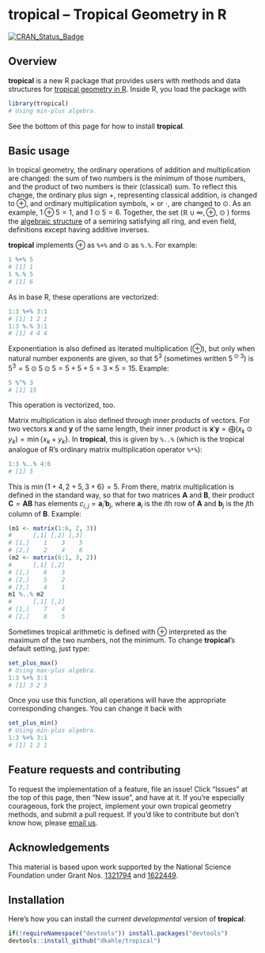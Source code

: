 **tropical** – Tropical Geometry in R
=====================================

[![CRAN\_Status\_Badge](http://www.r-pkg.org/badges/version/tropical)](https://cran.r-project.org/package=tropical)

Overview
--------

**tropical** is a new R package that provides users with methods and
data structures for [tropical geometry in
R](https://en.wikipedia.org/wiki/Tropical_geometry). Inside R, you load
the package with

``` r
library(tropical)
# Using min-plus algebra.
```

See the bottom of this page for how to install **tropical**.

Basic usage
-----------

In tropical geometry, the ordinary operations of addition and
multiplication are changed: the sum of two numbers is the minimum of
those numbers, and the product of two numbers is their (classical) sum.
To reflect this change, the ordinary plus sign +, representing classical
addition, is changed to ⊕, and ordinary multiplication symbols, × or ⋅,
are changed to ⊙. As an example, 1 ⊕ 5 = 1, and 1 ⊙ 5 = 6. Together, the
set (ℝ ∪ ∞, ⊕, ⊙ ) forms the [algebraic
structure](https://en.wikipedia.org/wiki/Algebraic_structure) of a
semiring satisfying all ring, and even field, definitions except having
additive inverses.

**tropical** implements ⊕ as `%+%` and ⊙ as `%.%`. For example:

``` r
1 %+% 5
# [1] 1
1 %.% 5
# [1] 6
```

As in base R, these operations are vectorized:

``` r
1:3 %+% 3:1
# [1] 1 2 1
1:3 %.% 3:1
# [1] 4 4 4
```

Exponentiation is also defined as iterated multiplication (⊕), but only
when natural number exponents are given, so that 5<sup>3</sup>
(sometimes written 5<sup> ⊙ 3</sup>) is
5<sup>3</sup> = 5 ⊙ 5 ⊙ 5 = 5 + 5 + 5 = 3 × 5 = 15. Example:

``` r
5 %^% 3
# [1] 15
```

This operation is vectorized, too.

Matrix multiplication is also defined through inner products of vectors.
For two vectors **x** and **y** of the same length, their inner product
is
**x**′**y** = ⨁(*x*<sub>*k*</sub> ⊙ *y*<sub>*k*</sub>) = min {*x*<sub>*k*</sub> + *y*<sub>*k*</sub>}.
In **tropical**, this is given by `%..%` (which is the tropical analogue
of R’s ordinary matrix multiplication operator `%*%`):

``` r
1:3 %..% 4:6
# [1] 5
```

This is min {1 + 4, 2 + 5, 3 + 6} = 5. From there, matrix multiplication
is defined in the standard way, so that for two matrices **A** and
**B**, their product **C** = **AB** has elements
*c*<sub>*i*, *j*</sub> = **a**<sub>*i*</sub>′**b**<sub>*j*</sub>, where
**a**<sub>*i*</sub> is the *i*th row of **A** and **b**<sub>*j*</sub> is
the *j*th column of **B**. Example:

``` r
(m1 <- matrix(1:6, 2, 3))
#      [,1] [,2] [,3]
# [1,]    1    3    5
# [2,]    2    4    6
(m2 <- matrix(6:1, 3, 2))
#      [,1] [,2]
# [1,]    6    3
# [2,]    5    2
# [3,]    4    1
m1 %..% m2
#      [,1] [,2]
# [1,]    7    4
# [2,]    8    5
```

Sometimes tropical arithmetic is defined with ⊕ interpreted as the
maximum of the two numbers, not the minimum. To change **tropical**’s
default setting, just type:

``` r
set_plus_max()
# Using max-plus algebra.
1:3 %+% 3:1
# [1] 3 2 3
```

Once you use this function, all operations will have the appropriate
corresponding changes. You can change it back with

``` r
set_plus_min()
# Using min-plus algebra.
1:3 %+% 3:1
# [1] 1 2 1
```

Feature requests and contributing
---------------------------------

To request the implementation of a feature, file an issue! Click
“Issues” at the top of this page, then “New issue”, and have at it. If
you’re especially courageous, fork the project, implement your own
tropical geometry methods, and submit a pull request. If you’d like to
contribute but don’t know how, please [email
us](mailto:david.kahle@gmail.com).

Acknowledgements
----------------

This material is based upon work supported by the National Science
Foundation under Grant Nos.
[1321794](https://nsf.gov/awardsearch/showAward?AWD_ID=1622449) and
[1622449](https://nsf.gov/awardsearch/showAward?AWD_ID=1622369).

Installation
------------

Here’s how you can install the current *developmental* version of
**tropical**:

``` r
if(!requireNamespace("devtools")) install.packages("devtools")
devtools::install_github("dkahle/tropical")
```
